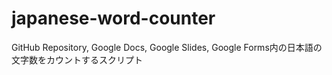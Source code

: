 # japanese-word-counter
GitHub Repository, Google Docs, Google Slides, Google Forms内の日本語の文字数をカウントするスクリプト
